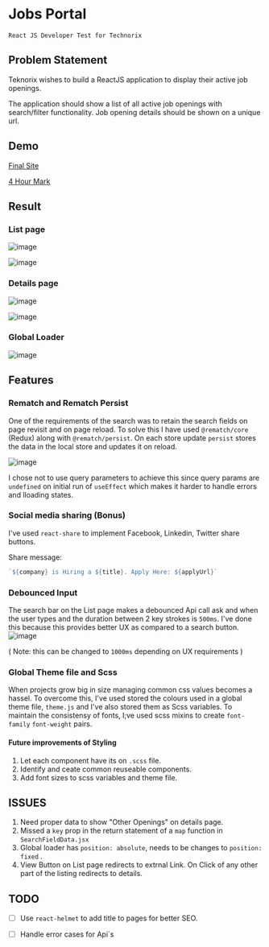 # Jobs Portal

` React JS Developer Test for Technorix `

## Problem Statement

Teknorix wishes to build a ReactJS application to display their active job openings.

The application should show a list of all active job openings with search/filter functionality. Job opening details should be shown on a unique url.

## Demo
[Final Site](https://capable-bienenstitch-6ed7b6.netlify.app/)


[4 Hour Mark](https://amazing-hummingbird-337a18.netlify.app/)


## Result

### List page

![image](https://user-images.githubusercontent.com/50771217/177085607-ae2da6e6-576f-45f7-816a-c191f1b4a8e8.png)

![image](https://user-images.githubusercontent.com/50771217/177085643-9b342d08-3dd7-4c72-bd73-39dd68b3e79f.png)


### Details page

![image](https://user-images.githubusercontent.com/50771217/177085687-ae4d8962-8a56-406e-9272-959874c2d6e2.png)

![image](https://user-images.githubusercontent.com/50771217/177085725-58ce8927-62dc-4439-a0ba-7c695e865956.png)


### Global Loader

![image](https://user-images.githubusercontent.com/50771217/177085776-3b5b258e-599d-456d-a7b0-59dc8de5155a.png)


## Features



### Rematch and Rematch Persist

One of the requirements of the search was to retain the search fields on page revisit and on page reload. To solve this I have used `@rematch/core` (Redux) along with `@rematch/persist`. On each store update `persist` stores the data in the local store and updates it on reload. 

![image](https://user-images.githubusercontent.com/50771217/177085882-2f265ec0-9cd5-43eb-96e9-8488a7ca555a.png)


I chose not to use query parameters to achieve this since query params are `undefined` on initial run of `useEffect` which makes it harder to handle errors and lloading states.

### Social media sharing (Bonus)

I've used `react-share` to implement Facebook, Linkedin, Twitter share buttons. 

Share message:

```js
`${company} is Hiring a ${title}. Apply Here: ${applyUrl}`
```

### Debounced Input

The search bar on the List page makes a debounced Api call ask and when the user types and the duration between 2 key strokes is `500ms`.  I've done this because this provides better UX as compared to a search button.
![image](https://user-images.githubusercontent.com/50771217/177085911-54eeb7ce-9009-43b1-b865-ceb4dcae9b70.png)

( Note: this can be changed to `1000ms` depending on UX requirements )

### Global Theme file and Scss

When projects grow big in size managing common css values becomes a hassel. To overcome this, I've used stored the colours used in a global theme file, `theme.js`
and I've also stored them as Scss variables. To maintain the consistensy of fonts, I;ve used scss mixins to create `font-family` `font-weight` pairs.

#### Future improvements of Styling

 1. Let each component have its on `.scss` file.
 2. Identify and ceate common reuseable components.
 3. Add font sizes to scss variables and theme file.


## ISSUES

 1. Need proper data to show "Other Openings" on details page.
 2. Missed a `key` prop in the return statement of a `map` function in `SearchFieldData.jsx`
 3. Global loader has `position: absolute`, needs to be changes to `position: fixed` .
 4. View Button on List page redirects to extrnal Link. On Click of any other part of the listing redirects to details.

## TODO

 - [ ] Use `react-helmet` to add title to pages for better SEO.
 - [ ] Handle error cases for Api`s

    

